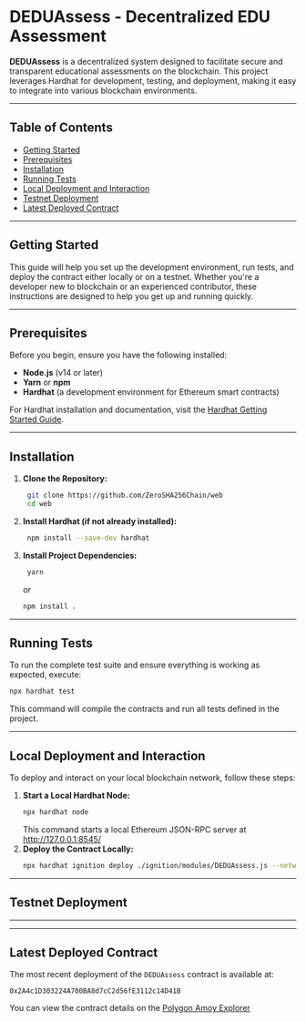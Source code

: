 # DEDUAssess - Decentralized EDU Assessment

**DEDUAssess** is a decentralized system designed to facilitate secure and transparent educational assessments on the blockchain. This project leverages Hardhat for development, testing, and deployment, making it easy to integrate into various blockchain environments.

---

## Table of Contents

- [Getting Started](#getting-started)
- [Prerequisites](#prerequisites)
- [Installation](#installation)
- [Running Tests](#running_tests)
- [Local Deployment and Interaction](#local-deployment-and-interaction)
- [Testnet Deployment](#testnet-deployment)
- [Latest Deployed Contract](#latest-deployed-contract)

---

## Getting Started

This guide will help you set up the development environment, run tests, and deploy the contract either locally or on a testnet. Whether you're a developer new to blockchain or an experienced contributor, these instructions are designed to help you get up and running quickly.

---

## Prerequisites

Before you begin, ensure you have the following installed:

- **Node.js** (v14 or later)
- **Yarn** or **npm**
- **Hardhat** (a development environment for Ethereum smart contracts)

For Hardhat installation and documentation, visit the [Hardhat Getting Started Guide](https://hardhat.org/hardhat-runner/docs/getting-started).

---

## Installation

1. **Clone the Repository:**
   ```bash
    git clone https://github.com/ZeroSHA256Chain/web
    cd web
    ```
2. **Install Hardhat (if not already installed):**
   ```bash
    npm install --save-dev hardhat
   ```
3. **Install Project Dependencies:**
   ```bash
    yarn   
    ```
    or
    ```bash
    npm install .
    ```

---

## Running Tests
   To run the complete test suite and ensure everything is working as expected, execute:
   ```bash
   npx hardhat test
   ```
  This command will compile the contracts and run all tests defined in the project.

---

## Local Deployment and Interaction
To deploy and interact on your local blockchain network, follow these steps:
1. **Start a Local Hardhat Node:**
   ```bash
   npx hardhat node
   ```
   This command starts a local Ethereum JSON-RPC server at http://127.0.0.1:8545/
2. **Deploy the Contract Locally:**
   ```bash
   npx hardhat ignition deploy ./ignition/modules/DEDUAssess.js --network localhost
   ```

---

## Testnet Deployment

---

---

## Latest Deployed Contract

The most recent deployment of the ```DEDUAssess``` contract is available at:
```
0x2A4c1D303224A700BA8d7cC2d56fE3112c14D41B
```
You can view the contract details on the 
[Polygon Amoy Explorer](https://amoy.polygonscan.com/address/0x2A4c1D303224A700BA8d7cC2d56fE3112c14D41B)


